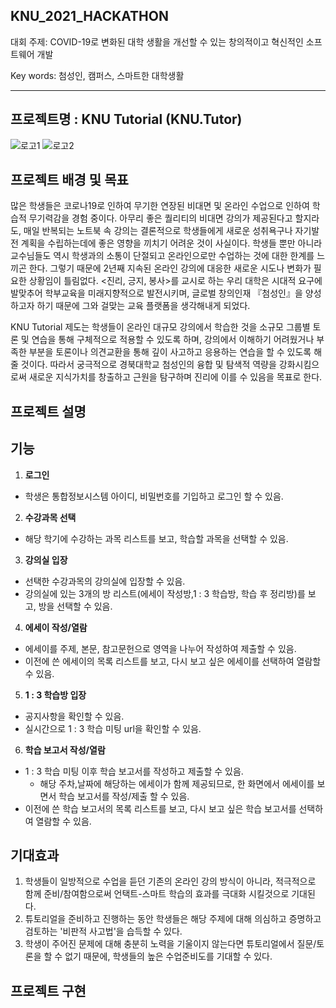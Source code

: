 
## KNU_2021_HACKATHON 
   대회 주제: COVID-19로 변화된 대학 생활을 개선할 수 있는 창의적이고 혁신적인 소프트웨어 개발
   
   
   Key words: 첨성인, 캠퍼스, 스마트한 대학생활

---

##  프로젝트명 : KNU Tutorial (KNU.Tutor)
![로고1](https://user-images.githubusercontent.com/69031678/126646850-63f83342-8c4c-436d-a3ae-82aa120a5c50.png) ![로고2](https://user-images.githubusercontent.com/69031678/126647212-997b8dc5-3d8c-4a28-ac5c-7626a28e9600.png)




## 프로젝트 배경 및 목표
많은 학생들은 코로나19로 인하여 무기한 연장된 비대면 및 온라인 수업으로 인하여 학습적 무기력감을 경험 중이다. 아무리 좋은 퀄리티의 비대면 강의가 제공된다고 할지라도, 매일 반복되는 노트북 속 강의는 결론적으로 학생들에게 새로운 성취욕구나 자기발전 계획을 수립하는데에 좋은 영향을 끼치기 어려운 것이 사실이다. 학생들 뿐만 아니라 교수님들도 역시 학생과의 소통이 단절되고 온라인으로만 수업하는 것에 대한 한계를 느끼곤 한다. 그렇기 때문에 2년째 지속된 온라인 강의에 대응한 새로운 시도나 변화가 필요한 상황임이 틀림없다. <진리, 긍지, 봉사>를 교시로 하는 우리 대학은 시대적 요구에 발맞추어 학부교육을 미래지향적으로 발전시키며, 글로벌 창의인재 『첨성인』을 양성하고자 하기 때문에 그와 걸맞는 교육 플랫폼을 생각해내게 되었다.




KNU Tutorial 제도는 학생들이 온라인 대규모 강의에서 학습한 것을 소규모 그룹별 토론 및 연습을 통해 구체적으로 적용할 수 있도록 하며, 강의에서 이해하기 어려웠거나 부족한 부분을 토론이나 의견교환을 통해 깊이 사고하고 응용하는 연습을 할 수 있도록 해줄 것이다. 따라서 궁극적으로 경북대학교 첨성인의 융합 및 탐색적 역량을 강화시킴으로써 새로운 지식가치를 창출하고 근원을 탐구하며 진리에 이를 수 있음을 목표로 한다.


## 프로젝트 설명




## 기능
1. **로그인**   
- 학생은 통합정보시스템 아이디, 비밀번호를 기입하고 로그인 할 수 있음.  
2. **수강과목 선택**   
- 해당 학기에 수강하는 과목 리스트를 보고, 학습할 과목을 선택할 수 있음.   
3. **강의실 입장**   
- 선택한 수강과목의 강의실에 입장할 수 있음.   
- 강의실에 있는 3개의 방 리스트(에세이 작성방,1 : 3 학습방, 학습 후 정리방)를 보고, 방을 선택할 수 있음.   
4. **에세이 작성/열람**   
- 에세이를 주제, 본문, 참고문헌으로 영역을 나누어 작성하여 제출할 수 있음.   
- 이전에 쓴 에세이의 목록 리스트를 보고, 다시 보고 싶은 에세이를 선택하여 열람할 수 있음.   
5. **1 : 3 학습방 입장**   
- 공지사항을 확인할 수 있음.   
- 실시간으로 1 : 3 학습 미팅 url을 확인할 수 있음.   
6. **학습 보고서 작성/열람**   
- 1 : 3 학습 미팅 이후 학습 보고서를 작성하고 제출할 수 있음.   
  - 해당 주차,날짜에 해당하는 에세이가 함께 제공되므로, 한 화면에서 에세이를 보면서 학습 보고서를 작성/제출 할 수 있음.   
- 이전에 쓴 학습 보고서의 목록 리스트를 보고, 다시 보고 싶은 학습 보고서를 선택하여 열람할 수 있음.   





## 기대효과 

1. 학생들이 일방적으로 수업을 듣던 기존의 온라인 강의 방식이 아니라, 적극적으로 함께 준비/참여함으로써 언택트-스마트 학습의 효과를 극대화 시킬것으로 기대된다.
2. 튜토리얼을 준비하고 진행하는 동안 학생들은 해당 주제에 대해 의심하고 증명하고 검토하는 '비판적 사고법'을 습득할 수 있다.
3. 학생이 주어진 문제에 대해 충분히 노력을 기울이지 않는다면 튜토리얼에서 질문/토론을 할 수 없기 때문에, 학생들의 높은 수업준비도를 기대할 수 있다.






## 프로젝트 구현




